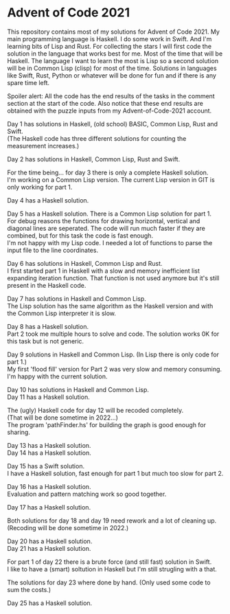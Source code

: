 # Advent of Code 2021

This repository contains most of my solutions for Advent of Code 2021.
My main programming language is Haskell. I do some work in Swift. And I'm learning bits of Lisp and Rust.
For collecting the stars I will first code the solution in the language that works best for me. 
Most of the time that will be Haskell.
The language I want to learn the most is Lisp so a second solution will be in Common Lisp (clisp) for most of the time. 
Solutions in languages like Swift, Rust, Python or whatever will be done for fun and if there is any spare time left.

Spoiler alert: All the code has the end results of the tasks in the comment section at the start of the code.
Also notice that these end results are obtained with the puzzle inputs from my Advent-of-Code-2021 account.

Day 1 has solutions in Haskell, (old school) BASIC, Common Lisp, Rust and Swift.\
(The Haskell code has three different solutions for counting the measurement increases.) 

Day 2 has solutions in Haskell, Common Lisp, Rust and Swift.

For the time being... for day 3 there is only a complete Haskell solution.\
I'm working on a Common Lisp version.
The current Lisp version in GIT is only working for part 1.

Day 4 has a Haskell solution.

Day 5 has a Haskell solution. There is a Common Lisp solution for part 1.\
For debug reasons the functions for drawing horizontal, vertical and diagonal lines are seperated.
The code will run much faster if they are combined, but for this task the code is fast enough.\
I'm not happy with my Lisp code. I needed a lot of functions to parse the input file to the line coordinates.

Day 6 has solutions in Haskell, Common Lisp and Rust.\
I first started part 1 in Haskell with a slow and memory inefficient list expanding iteration function.
That function is not used anymore but it's still present in the Haskell code. 

Day 7 has solutions in Haskell and Common Lisp. \
The Lisp solution has the same algorithm as the Haskell version and with the Common Lisp interpreter it is slow.

Day 8 has a Haskell solution. \
Part 2 took me multiple hours to solve and code. The solution works 0K for this task but is not generic.

Day 9 solutions in Haskell and Common Lisp. (In Lisp there is only code for part 1.) \
My first 'flood fill' version for Part 2 was very slow and memory consuming. I'm happy with the current solution.

Day 10 has solutions in Haskell and Common Lisp. \
Day 11 has a Haskell solution.

The (ugly) Haskell code for day 12 will be recoded completely. \
(That will be done sometime in 2022...) \
The program 'pathFinder.hs' for building the graph is good enough for sharing.

Day 13 has a Haskell solution. \
Day 14 has a Haskell solution.

Day 15 has a Swift solution. \
I have a Haskell solution, fast enough for part 1 but much too slow for part 2.

Day 16 has a Haskell solution. \
Evaluation and pattern matching work so good together.

Day 17 has a Haskell solution.

Both solutions for day 18 and day 19 need rework and a lot of cleaning up. \
(Recoding will be done sometime in 2022.)

Day 20 has a Haskell solution. \
Day 21 has a Haskell solution. 

For part 1 of day 22 there is a brute force (and still fast) solution in Swift. \
I like to have a (smart) soltution in Haskell but I'm still strugling with a that.

The solutions for day 23 where done by hand. (Only used some code to sum the costs.) 

Day 25 has a Haskell solution.
